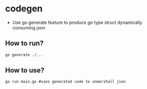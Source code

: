 # codegen
* Use go generate feature to produce go type struct dynamically consuming json

## How to run?

```bash
go generate ./...
```


## How to use?
```
go run main.go #uses generated code to unmarshall json
```

